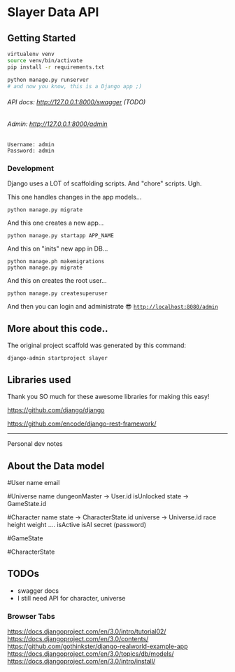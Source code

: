 # Slayer Data API

## Getting Started

```sh
virtualenv venv
source venv/bin/activate
pip install -r requirements.txt

python manage.py runserver
# and now you know, this is a Django app ;)
```

###### API docs: http://127.0.0.1:8000/swagger (TODO)
###### Admin: http://127.0.0.1:8000/admin
```
Username: admin
Password: admin
```


### Development
Django uses a LOT of scaffolding scripts. And "chore" scripts. Ugh.

This one handles changes in the app models...
```
python manage.py migrate
```

And this one creates a new app...
```
python manage.py startapp APP_NAME
```

And this on "inits" new app in DB...
```
python manage.ph makemigrations
python manage.py migrate
```
And this on creates the root user...
```
python manage.py createsuperuser
```

And then you can login and administrate 😎
[```http://localhost:8080/admin```](http://127.0.0.1:8000/admin/login/?next=/admin/)


## More about this code..
The original project scaffold was generated by this command:
```
django-admin startproject slayer
```

## Libraries used
Thank you SO much for these awesome libraries for making this easy!

https://github.com/django/django

https://github.com/encode/django-rest-framework/


------------------------------------------------------
Personal dev notes

## About the Data model

#User
name
email


#Universe
name
dungeonMaster → User.id
isUnlocked
state → GameState.id


#Character
name
state → CharacterState.id
universe → Universe.id
race
height
weight
....
isActive
isAI
secret (password)


#GameState


#CharacterState

## TODOs
- swagger docs
- I still need API for character, universe

### Browser Tabs
https://docs.djangoproject.com/en/3.0/intro/tutorial02/
https://docs.djangoproject.com/en/3.0/contents/
https://github.com/gothinkster/django-realworld-example-app
https://docs.djangoproject.com/en/3.0/topics/db/models/
https://docs.djangoproject.com/en/3.0/intro/install/
